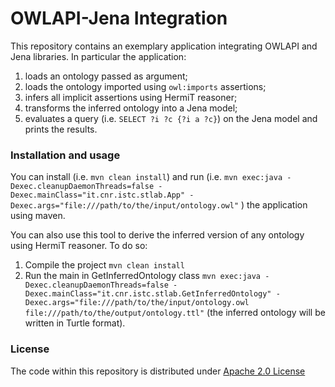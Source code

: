 # OWLAPI-Jena Integration

This repository contains an exemplary application integrating OWLAPI and Jena libraries. In particular the application:
1. loads an ontology passed as argument;
2. loads the ontology imported using ``owl:imports`` assertions;
3. infers all implicit assertions using HermiT reasoner;
4. transforms the inferred ontology into a Jena model;
5. evaluates a query (i.e. ``SELECT ?i ?c {?i a ?c}``) on the Jena model and prints the results.

### Installation and usage

You can install (i.e. ``mvn clean install``) and run (i.e. ``mvn exec:java -Dexec.cleanupDaemonThreads=false -Dexec.mainClass="it.cnr.istc.stlab.App" -Dexec.args="file:///path/to/the/input/ontology.owl"`` ) the application using maven.

You can also use this tool to derive the inferred version of any ontology using HermiT reasoner. To do so:

1. Compile the project ``mvn clean install``
2. Run the main in  GetInferredOntology class ``mvn exec:java -Dexec.cleanupDaemonThreads=false -Dexec.mainClass="it.cnr.istc.stlab.GetInferredOntology" -Dexec.args="file:///path/to/the/input/ontology.owl file:///path/to/the/output/ontology.ttl"`` (the inferred ontology will be written in Turtle format).

### License

The code within this repository is distributed under [Apache 2.0 License](LICENSE)
